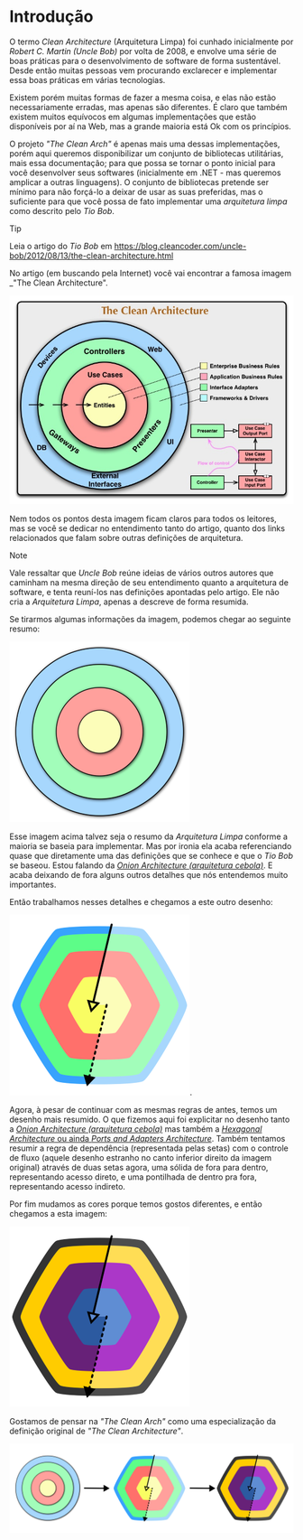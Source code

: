 # Introdução

O termo _Clean Architecture_ (Arquitetura Limpa) foi cunhado inicialmente por _Robert C. Martin (Uncle Bob)_ por volta de 2008, e envolve uma série de boas práticas para o desenvolvimento de software de forma sustentável. Desde então muitas pessoas vem procurando exclarecer e implementar essa boas práticas em várias tecnologias.

Existem porém muitas formas de fazer a mesma coisa, e elas não estão necessariamente erradas, mas apenas são diferentes. É claro que também existem muitos equívocos em algumas implementações que estão disponíveis por aí na Web, mas a grande maioria está Ok com os princípios.

O projeto _"The Clean Arch"_ é apenas mais uma dessas implementações, porém aqui queremos disponibilizar um conjunto de bibliotecas utilitárias, mais essa documentação; para que possa se tornar o ponto inicial para você desenvolver seus softwares (inicialmente em .NET - mas queremos amplicar a outras linguagens). O conjunto de bibliotecas pretende ser mínimo para não forçá-lo a deixar de usar as suas preferidas, mas o suficiente para que você possa de fato implementar uma _arquitetura limpa_ como descrito pelo _Tio Bob_.

> [!TIP]
> Leia o artigo do _Tio Bob_ em https://blog.cleancoder.com/uncle-bob/2012/08/13/the-clean-architecture.html

No artigo (em buscando pela Internet) você vai encontrar a famosa imagem _"The Clean Architecture".

![The Clean Architecture blog image](./../images/TheCleanArchitectureBlogImage.jpg)

Nem todos os pontos desta imagem ficam claros para todos os leitores, mas se você se dedicar no entendimento tanto do artigo, quanto dos links relacionados que falam sobre outras definições de arquitetura.

> [!NOTE]
> Vale ressaltar que _Uncle Bob_ reúne ideias de vários outros autores que caminham na mesma direção de seu entendimento quanto a arquitetura de software, e tenta reuní-los nas definições apontadas pelo artigo. Ele não cria a _Arquitetura Limpa_, apenas a descreve de forma resumida.

Se tirarmos algumas informações da imagem, podemos chegar ao seguinte resumo:

![The Clean Architecture resume image](../images/TheCleanArchitectureOriginalSmall.png)

Esse imagem acima talvez seja o resumo da _Arquitetura Limpa_ conforme a maioria se baseia para implementar. Mas por ironia ela acaba referenciando quase que diretamente uma das definições que se conhece e que o _Tio Bob_ se baseou. Estou falando da [_Onion Architecture (arquitetura cebola)_](jeffreypalermo.com/blog/the-onion-architecture-part-1/). E acaba deixando de fora alguns outros detalhes que nós entendemos muito importantes.

Então trabalhamos nesses detalhes e chegamos a este outro desenho:

![The Clean Arch with original colors](../images/TheCleanArchLogo-OriginalColorsSmall.png).

Agora, à pesar de continuar com as mesmas regras de antes, temos um desenho mais resumido. O que fizemos aqui foi explicitar no desenho tanto a [_Onion Architecture (arquitetura cebola)_](jeffreypalermo.com/blog/the-onion-architecture-part-1/) mas também a [_Hexagonal Architecture_ ou ainda _Ports and Adapters Architecture_](https://alistair.cockburn.us/hexagonal-architecture/). Também tentamos resumir a regra de dependência (representada pelas setas) com o controle de fluxo (aquele desenho estranho no canto inferior direito da imagem original) através de duas setas agora, uma sólida de fora para dentro, representando acesso direto, e uma pontilhada de dentro pra fora, representando acesso indireto.

Por fim mudamos as cores porque temos gostos diferentes, e então chegamos a esta imagem:

![The Clean Arch](../images/TheCleanArchLogoSmall.png)

Gostamos de pensar na _"The Clean Arch"_ como uma especialização da definição original de _"The Clean Architecture"_.

![The Clean Arch evolution](../images/TheCleanArchEvolution.png)

